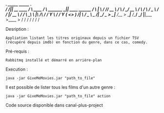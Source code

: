   ________.__                  _____              _____              .__               
 /  _____/|__|__  __ ____     /     \   ____     /     \   _______  _|__| ____   ______
/   \  ___|  \  \/ // __ \   /  \ /  \_/ __ \   /  \ /  \ /  _ \  \/ /  |/ __ \ /  ___/
\    \_\  \  |\   /\  ___/  /    Y    \  ___/  /    Y    (  <_> )   /|  \  ___/ \___ \ 
 \______  /__| \_/  \___  > \____|__  /\___  > \____|__  /\____/ \_/ |__|\___  >____  >
        \/              \/          \/     \/          \/                    \/     \/
		
		
Desription :

	Appliation listant les titres originaux depuis un fichier TSV (récupéré depuis imdb) en fonction du genre, dans ce cas, comedy.
	
Pré-requis :

	Rabbitmq installé et démarré en arrière-plan 

Execution :

	java -jar GiveMeMovies.jar "path_to_file"

Il est possible de lister tous les films d'un autre genre :

	java -jar GiveMeMovies.jar "path_to_file" action
	
Code source disponible dans canal-plus-project
